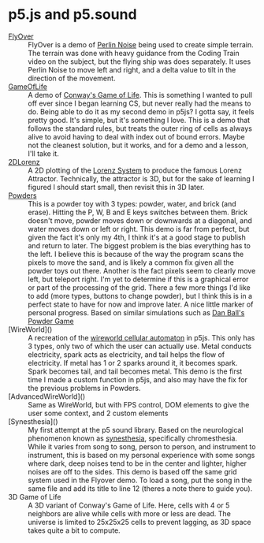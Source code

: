 # p5.js and p5.sound
<dl>
<dt><a href="./FlyOver/index.html">FlyOver</a></dt>
<dd>FlyOver is a demo of <a href='https://en.wikipedia.org/wiki/Perlin_noise'> Perlin Noise</a> being used to create simple terrain. The terrain was done with heavy guidance from the Coding Train video on the subject, but the flying ship was does separately. It uses Perlin Noise to move left and right, and a delta value to tilt in the direction of the movement.</dd>
<dt><a href="./GameOfLife/index.html">GameOfLife</a></dt>
<dd>A demo of <a href='https://en.wikipedia.org/wiki/Conway%27s_Game_of_Life'>Conway's Game of Life</a>. This is something I wanted to pull off ever since I began learning CS, but never really had the means to do. Being able to do it as my second demo in p5js? I gotta say, it feels pretty good. It's simple, but it's something I love. This is a demo that follows the standard rules, but treats the outer ring of cells as always alive to avoid having to deal with index out of bound errors. Maybe not the cleanest solution, but it works, and for a demo and a lesson, I'll take it.</dd>
<dt><a href="./2DLorenz/index.html">2DLorenz</a></dt>
<dd>A 2D plotting of the <a href='https://en.wikipedia.org/wiki/Lorenz_system'>Lorenz System</a> to produce the famous Lorenz Attractor. Technically, the attractor is 3D, but for the sake of learning I figured I should start small, then revisit this in 3D later.</dd>
<dt><a href="./Powders/index.html">Powders</a></dt>
<dd>This is a powder toy with 3 types: powder, water, and brick (and erase). Hitting the P, W, B and E keys switches between them. Brick doesn't move, powder moves down or downwards at a diagonal, and water moves down or left or right. This demo is far from perfect, but given the fact it's only my 4th, I think it's at a good stage to publish and return to later. The biggest problem is the bias everything has to the left. I believe this is because of the way the program scans the pixels to move the sand, and is likely a common fix given all the powder toys out there. Another is the fact pixels seem to clearly move left, but teleport right. I'm yet to determine if this is a graphical error or part of the processing of the grid. There a few more things I'd like to add (more types, buttons to change powder), but I think this is in a perfect state to have for now and improve later. A nice little marker of personal progress. Based on similar simulations such as <a href='https://dan-ball.jp/en/javagame/dust/'>Dan Ball's Powder Game</a></dd>
<dt>[WireWorld]()</dt>
<dd>A recreation of the <a href='https://en.wikipedia.org/wiki/Wireworld'>wireworld cellular automaton</a> in p5js. This only has 3 types, only two of which the user can actually use. Metal conducts electricity, spark acts as electricity, and tail helps the flow of electricity. If metal has 1 or 2 sparks around it, it becomes spark. Spark becomes tail, and tail becomes metal. This demo is the first time I made a custom function in p5js, and also may have the fix for the previous problems in Powders.</dd>
<dt>[AdvancedWireWorld]()</dt>
<dd>Same as WireWorld, but with FPS control, DOM elements to give the user some context, and 2 custom elements</dd>
<dt>[Synesthesia]()</dt>
<dd>My first attempt at the p5 sound library. Based on the neurological phenomenon known as <a href="https://en.wikipedia.org/wiki/Synesthesia">synesthesia</a>, specifically chromesthesia. While it varies from song to song, person to person, and instrument to instrument, this is based on my personal experience with some songs where dark, deep noises tend to be in the center and lighter, higher noises are off to the sides. This demo is based off the same grid system used in the Flyover demo. To load a song, put the song in the same file and add its title to line 12 (theres a note there to guide you).</dd>
<dt>3D Game of Life</dt>
<dd>A 3D variant of Conway's Game of Life. Here, cells with 4 or 5 neighbors are alive while cells with more or less are dead. The universe is limited to 25x25x25 cells to prevent lagging, as 3D space takes quite a bit to compute.</dd>
</dl>
